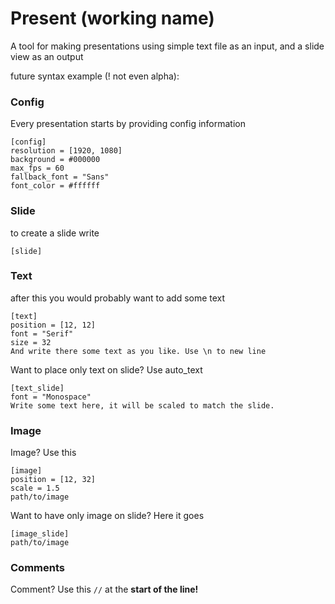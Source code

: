 # Present (working name)

A tool for making presentations using simple text file as an input, and a slide view as an output

future syntax example (! not even alpha):

### Config

Every presentation starts by providing config information
```
[config]
resolution = [1920, 1080]
background = #000000
max_fps = 60
fallback_font = "Sans"
font_color = #ffffff
```

### Slide

to create a slide write

```
[slide]
```

### Text

after this you would probably want to add some text

```
[text]
position = [12, 12]
font = "Serif"
size = 32
And write there some text as you like. Use \n to new line
```

Want to place only text on slide? Use auto_text

```
[text_slide]
font = "Monospace"
Write some text here, it will be scaled to match the slide.
```

### Image

Image? Use this

```
[image]
position = [12, 32]
scale = 1.5
path/to/image
```

Want to have only image on slide? Here it goes

```
[image_slide]
path/to/image
```

### Comments

Comment? Use this ```//``` at the **start of the line!**